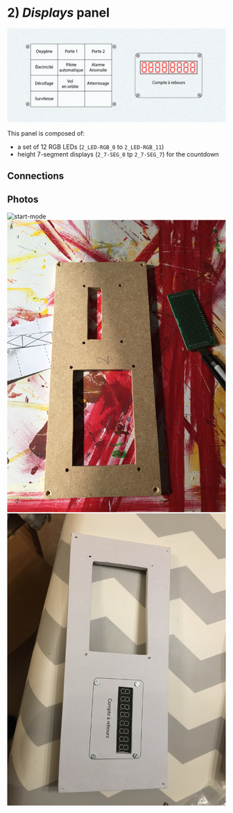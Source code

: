 # 2) *Displays* panel

![panel](design-2.jpg)

This panel is composed of:
- a set of 12 RGB LEDs (`2_LED-RGB_0` to `2_LED-RGB_11`)
- height 7-segment displays (`2_7-SEG_0` tp `2_7-SEG_7`) for the countdown

## Connections


## Photos
![start-mode](../../photos/panels/2-displays/IMG_2275.JPG)
![start-mode](../../photos/panels/2-displays/IMG_2276.JPG)
![start-mode](../../photos/panels/2-displays/IMG_2279.JPG)